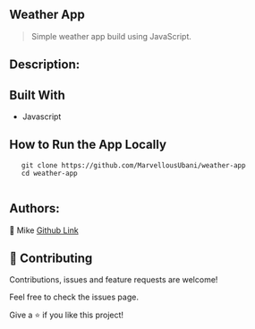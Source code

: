 ## Weather App
> Simple weather app build using JavaScript.

## Description:


## Built With

- Javascript

## How to Run the App Locally
```
   git clone https://github.com/MarvellousUbani/weather-app
   cd weather-app
   

```


## Authors:
👤 Mike
[Github  Link](https://github.com/MarvellousUbani)

## 🤝 Contributing
Contributions, issues and feature requests are welcome!

Feel free to check the issues page.


Give a ⭐️ if you like this project!
